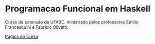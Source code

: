 # Programacao Funcional em Haskell
Curso de extensão da UFABC, ministrado pelos professores Emilio Francesquini e Fabrício Olivetti.

[Página do Curso](http://professor.ufabc.edu.br/~e.francesquini/haskell/)
